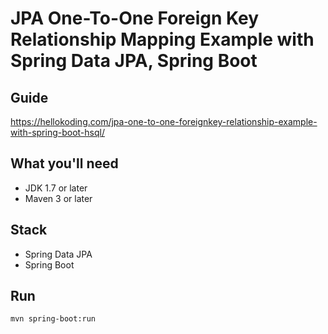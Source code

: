 # JPA One-To-One Foreign Key Relationship Mapping Example with Spring Data JPA, Spring Boot

## Guide
https://hellokoding.com/jpa-one-to-one-foreignkey-relationship-example-with-spring-boot-hsql/

## What you'll need
- JDK 1.7 or later
- Maven 3 or later

## Stack
- Spring Data JPA
- Spring Boot

## Run
`mvn spring-boot:run`

